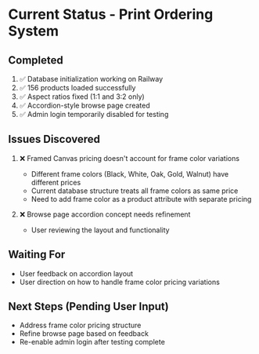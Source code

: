 # Current Status - Print Ordering System

## Completed
1. ✅ Database initialization working on Railway
2. ✅ 156 products loaded successfully
3. ✅ Aspect ratios fixed (1:1 and 3:2 only)
4. ✅ Accordion-style browse page created
5. ✅ Admin login temporarily disabled for testing

## Issues Discovered
1. ❌ Framed Canvas pricing doesn't account for frame color variations
   - Different frame colors (Black, White, Oak, Gold, Walnut) have different prices
   - Current database structure treats all frame colors as same price
   - Need to add frame color as a product attribute with separate pricing

2. ❌ Browse page accordion concept needs refinement
   - User reviewing the layout and functionality

## Waiting For
- User feedback on accordion layout
- User direction on how to handle frame color pricing variations

## Next Steps (Pending User Input)
- Address frame color pricing structure
- Refine browse page based on feedback
- Re-enable admin login after testing complete

